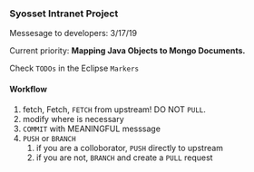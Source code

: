 ### Syosset Intranet Project
Messesage to developers:
3/17/19

Current priority: **Mapping Java Objects to Mongo Documents.**


Check `TODOs` in the Eclipse `Markers`



#### Workflow

1. fetch, Fetch, `FETCH` from upstream! DO NOT `PULL`.
2. modify where is necessary
3. `COMMIT` with MEANINGFUL messsage
4. `PUSH` or `BRANCH`
      1. if you are a colloborator, `PUSH` directly to upstream
      2. if you are not, `BRANCH` and create a `PULL` request
